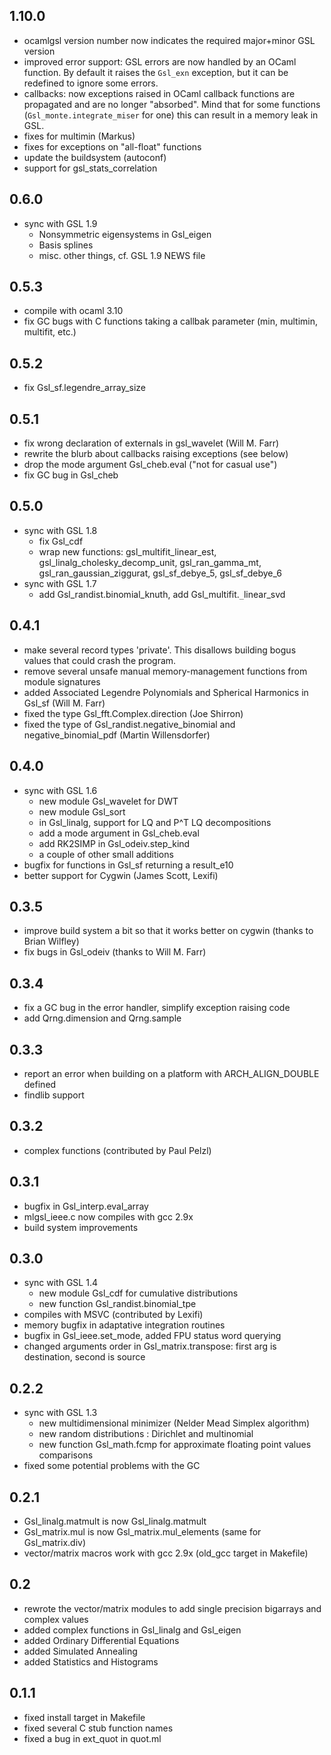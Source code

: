 ## 1.10.0 ##
  * ocamlgsl version number now indicates the required major+minor GSL version
  * improved error support: GSL errors are now handled by an OCaml function. By default it raises the `Gsl_exn` exception, but it can be redefined to ignore some errors.
  * callbacks: now exceptions raised in OCaml callback functions are propagated and are no longer "absorbed". Mind that for some functions (`Gsl_monte.integrate_miser` for one) this can result in a memory leak in GSL.
  * fixes for multimin (Markus)
  * fixes for exceptions on "all-float" functions
  * update the buildsystem (autoconf)
  * support for gsl\_stats\_correlation

## 0.6.0 ##
  * sync with GSL 1.9
    * Nonsymmetric eigensystems in Gsl\_eigen
    * Basis splines
    * misc. other things, cf. GSL 1.9 NEWS file

## 0.5.3 ##
  * compile with ocaml 3.10
  * fix GC bugs with C functions taking a callbak parameter (min, multimin, multifit, etc.)

## 0.5.2 ##
  * fix Gsl\_sf.legendre\_array\_size

## 0.5.1 ##
  * fix wrong declaration of externals in gsl\_wavelet (Will M. Farr)
  * rewrite the blurb about callbacks raising exceptions (see below)
  * drop the mode argument Gsl\_cheb.eval ("not for casual use")
  * fix GC bug in Gsl\_cheb

## 0.5.0 ##
  * sync with GSL 1.8
    * fix Gsl\_cdf
    * wrap new functions: gsl\_multifit\_linear\_est, gsl\_linalg\_cholesky\_decomp\_unit, gsl\_ran\_gamma\_mt, gsl\_ran\_gaussian\_ziggurat, gsl\_sf\_debye\_5, gsl\_sf\_debye\_6
  * sync with GSL 1.7
    * add Gsl\_randist.binomial\_knuth, add Gsl\_multifit.`_`linear\_svd

## 0.4.1 ##
  * make several record types 'private'. This disallows building bogus values that could crash the program.
  * remove several unsafe manual memory-management functions from module signatures
  * added Associated Legendre Polynomials and Spherical Harmonics in Gsl\_sf (Will M. Farr)
  * fixed the type Gsl\_fft.Complex.direction (Joe Shirron)
  * fixed the type of Gsl\_randist.negative\_binomial and negative\_binomial\_pdf (Martin Willensdorfer)

## 0.4.0 ##
  * sync with GSL 1.6
    * new module Gsl\_wavelet for DWT
    * new module Gsl\_sort
    * in Gsl\_linalg, support for LQ and P^T LQ decompositions
    * add a mode argument in Gsl\_cheb.eval
    * add RK2SIMP in Gsl\_odeiv.step\_kind
    * a couple of other small additions
  * bugfix for functions in Gsl\_sf returning a result\_e10
  * better support for Cygwin (James Scott, Lexifi)

## 0.3.5 ##
  * improve build system a bit so that it works better on cygwin (thanks to Brian Wilfley)
  * fix bugs in Gsl\_odeiv (thanks to Will M. Farr)

## 0.3.4 ##
  * fix a GC bug in the error handler, simplify exception raising code
  * add Qrng.dimension and Qrng.sample

## 0.3.3 ##
  * report an error when building on a platform with ARCH\_ALIGN\_DOUBLE defined
  * findlib support

## 0.3.2 ##
  * complex functions (contributed by Paul Pelzl)

## 0.3.1 ##
  * bugfix in Gsl\_interp.eval\_array
  * mlgsl\_ieee.c now compiles with gcc 2.9x
  * build system improvements

## 0.3.0 ##
  * sync with GSL 1.4
    * new module Gsl\_cdf for cumulative distributions
    * new function Gsl\_randist.binomial\_tpe
  * compiles with MSVC (contributed by Lexifi)
  * memory bugfix in adaptative integration routines
  * bugfix in Gsl\_ieee.set\_mode, added FPU status word querying
  * changed arguments order in Gsl\_matrix.transpose: first arg is destination, second is source

## 0.2.2 ##
  * sync with GSL 1.3
    * new multidimensional minimizer (Nelder Mead Simplex algorithm)
    * new random distributions : Dirichlet and multinomial
    * new function Gsl\_math.fcmp for approximate floating point values comparisons
  * fixed some potential problems with the GC

## 0.2.1 ##
  * Gsl\_linalg.matmult is now Gsl\_linalg.matmult
  * Gsl\_matrix.mul is now Gsl\_matrix.mul\_elements (same for Gsl\_matrix.div)
  * vector/matrix macros work with gcc 2.9x (old\_gcc target in Makefile)

## 0.2 ##
  * rewrote the vector/matrix modules to add single precision bigarrays and complex values
  * added complex functions in Gsl\_linalg and Gsl\_eigen
  * added Ordinary Differential Equations
  * added Simulated Annealing
  * added Statistics and Histograms

## 0.1.1 ##
  * fixed install target in Makefile
  * fixed several C stub function names
  * fixed a bug in ext\_quot in quot.ml
